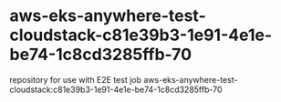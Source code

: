 # aws-eks-anywhere-test-cloudstack-c81e39b3-1e91-4e1e-be74-1c8cd3285ffb-70
repository for use with E2E test job aws-eks-anywhere-test-cloudstack:c81e39b3-1e91-4e1e-be74-1c8cd3285ffb-70
